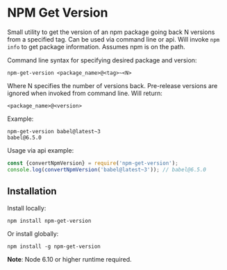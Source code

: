 # NPM Get Version

Small utility to get the version of an npm package going back N versions from a specified tag. Can be used via command line or api. Will invoke `npm info` to get package information. Assumes npm is on the path. 

Command line syntax for specifying desired package and version:
```
npm-get-version <package_name>@<tag>~<N>
```
Where N specifies the number of versions back. Pre-release versions are ignored when invoked from command line. Will return:
```
<package_name>@<version>
```
Example:
```
npm-get-version babel@latest~3
babel@6.5.0
```

Usage via api example:
```javascript
const {convertNpmVersion} = require('npm-get-version');
console.log(convertNpmVersion('babel@latest~3')); // babel@6.5.0
```

## Installation
Install locally:
```
npm install npm-get-version
```
Or install globally:
```
npm install -g npm-get-version
```

**Note**: Node 6.10 or higher runtime required.

